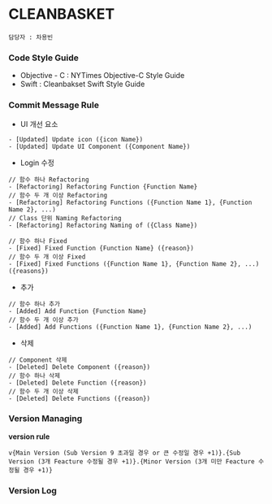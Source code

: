 # CLEANBASKET

```
담당자 : 차용빈 
```

### Code Style Guide
- Objective - C : NYTimes Objective-C Style Guide 
- Swift : Cleanbakset Swift Style Guide

### Commit Message Rule

- UI 개선 요소
``` 
- [Updated] Update icon ({icon Name})
- [Updated] Update UI Component ({Component Name})
```
- Login 수정
```
// 함수 하나 Refactoring
- [Refactoring] Refactoring Function {Function Name}
// 함수 두 개 이상 Refactoring 
- [Refactoring] Refactoring Functions ({Function Name 1}, {Function Name 2}, ...)
// Class 단위 Naming Refactoring
- [Refactoring] Refactoring Naming of ({Class Name})

// 함수 하나 Fixed
- [Fixed] Fixed Function {Function Name} ({reason})
// 함수 두 개 이상 Fixed
- [Fixed] Fixed Functions ({Function Name 1}, {Function Name 2}, ...) ({reasons})
```
- 추가 
```
// 함수 하나 추가 
- [Added] Add Function {Function Name}
// 함수 두 개 이상 추가
- [Added] Add Functions ({Function Name 1}, {Function Name 2}, ...)
```
- 삭제 
```
// Component 삭제
- [Deleted] Delete Component ({reason})
// 함수 하나 삭제
- [Deleted] Delete Function ({reason})
// 함수 두 개 이상 삭제
- [Deleted] Delete Functions ({reason})
```

### Version Managing

**version rule**

```
v{Main Version (Sub Version 9 초과일 경우 or 큰 수정일 경우 +1)}.{Sub Version (3개 Feacture 수정될 경우 +1)}.{Minor Version (3개 미만 Feacture 수정될 경우 +1)}
```

### Version Log
